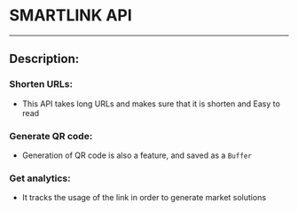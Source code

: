 # SMARTLINK API  

---

## Description:
### Shorten URLs: 
-    This API takes long URLs and makes sure that it is shorten and Easy to read
### Generate QR code:
-    Generation of QR code is also a feature, and saved as a `Buffer`
### Get analytics:
-   It tracks the usage of the link in order to generate market solutions